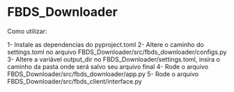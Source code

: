 
# FBDS_Downloader

Como utilizar:

1- Instale as dependencias do pyproject.toml
2- Altere o caminho do settings.toml no arquivo FBDS_Downloader/src/fbds_downloader/configs.py
3- Altere a variável output_dir no FBDS_Downloader/settings.toml, insira o caminho da pasta onde será salvo seu arquivo final
4- Rode o arquivo FBDS_Downloader/src/fbds_downloader/app.py
5- Rode o arquivo FBDS_Downloader/src/fbds_client/interface.py
